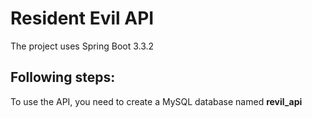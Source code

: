 <h1>Resident Evil API</h1>
The project uses Spring Boot 3.3.2

<h2>Following steps:</h2>
To use the API, you need to create a MySQL database named <b>revil_api</b>
